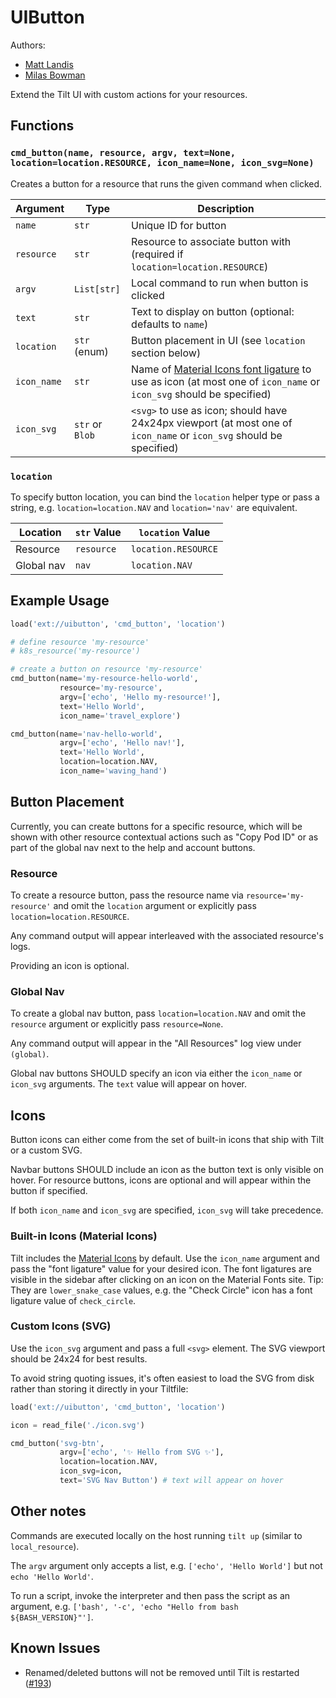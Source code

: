 # UIButton

Authors:
 * [Matt Landis](https://github.com/landism)
 * [Milas Bowman](https://github.com/milas)

Extend the Tilt UI with custom actions for your resources.

## Functions

### `cmd_button(name, resource, argv, text=None, location=location.RESOURCE, icon_name=None, icon_svg=None)`

Creates a button for a resource that runs the given command when clicked.

| Argument | Type | Description |
| -------- | ---- | ----------- |
| `name`      | `str`            | Unique ID for button |
| `resource`  | `str`            | Resource to associate button with (required if `location=location.RESOURCE`) |
| `argv`      | `List[str]`      | Local command to run when button is clicked |
| `text`      | `str`            | Text to display on button (optional: defaults to `name`) |
| `location`  | `str` (enum)     | Button placement in UI (see `location` section below) |
| `icon_name` | `str`            | Name of [Material Icons font ligature][material-icons-font] to use as icon (at most one of `icon_name` or `icon_svg` should be specified) |
| `icon_svg`  | `str` or `Blob`  | `<svg>` to use as icon; should have 24x24px viewport (at most one of `icon_name` or `icon_svg` should be specified) |

### `location`
To specify button location, you can bind the `location` helper type or pass a string, e.g. `location=location.NAV` and `location='nav'` are equivalent.

| Location   | `str` Value | `location` Value    |
| ---------- | ----------- | ------------------- |
| Resource   | `resource`  | `location.RESOURCE` |
| Global nav | `nav`       | `location.NAV`      |

## Example Usage

```python
load('ext://uibutton', 'cmd_button', 'location')

# define resource 'my-resource'
# k8s_resource('my-resource')

# create a button on resource 'my-resource'
cmd_button(name='my-resource-hello-world',
           resource='my-resource',
           argv=['echo', 'Hello my-resource!'],
           text='Hello World',
           icon_name='travel_explore')

cmd_button(name='nav-hello-world',
           argv=['echo', 'Hello nav!'],
           text='Hello World',
           location=location.NAV,
           icon_name='waving_hand')
```

## Button Placement
Currently, you can create buttons for a specific resource, which will be shown with other resource contextual actions such as "Copy Pod ID" or as part of the global nav next to the help and account buttons.

### Resource
To create a resource button, pass the resource name via `resource='my-resource'` and omit the `location` argument or explicitly pass `location=location.RESOURCE`.

Any command output will appear interleaved with the associated resource's logs.

Providing an icon is optional.

### Global Nav
To create a global nav button, pass `location=location.NAV` and omit the `resource` argument or explicitly pass `resource=None`.

Any command output will appear in the "All Resources" log view under `(global)`.

Global nav buttons SHOULD specify an icon via either the `icon_name` or `icon_svg` arguments. The `text` value will appear on hover.

## Icons
Button icons can either come from the set of built-in icons that ship with Tilt or a custom SVG.

Navbar buttons SHOULD include an icon as the button text is only visible on hover.
For resource buttons, icons are optional and will appear within the button if specified.

If both `icon_name` and `icon_svg` are specified, `icon_svg` will take precedence.

### Built-in Icons (Material Icons)
Tilt includes the [Material Icons][material-icons-font] by default.
Use the `icon_name` argument and pass the "font ligature" value for your desired icon.
The font ligatures are visible in the sidebar after clicking on an icon on the Material Fonts site.
Tip: They are `lower_snake_case` values, e.g. the "Check Circle" icon has a font ligature value of `check_circle`.

### Custom Icons (SVG)
Use the `icon_svg` argument and pass a full `<svg>` element.
The SVG viewport should be 24x24 for best results.

To avoid string quoting issues, it's often easiest to load the SVG from disk rather than storing it directly in your Tiltfile:
```python
load('ext://uibutton', 'cmd_button', 'location')

icon = read_file('./icon.svg')

cmd_button('svg-btn',
           argv=['echo', '✨ Hello from SVG ✨'],
           location=location.NAV,
           icon_svg=icon,
           text='SVG Nav Button') # text will appear on hover
```

## Other notes

Commands are executed locally on the host running `tilt up` (similar to `local_resource`).

The `argv` argument only accepts a list, e.g. `['echo', 'Hello World']` but not `echo 'Hello World'`.

To run a script, invoke the interpreter and then pass the script as an argument, e.g. `['bash', '-c', 'echo "Hello from bash ${BASH_VERSION}"']`.

## Known Issues
* Renamed/deleted buttons will not be removed until Tilt is restarted ([#193](https://github.com/tilt-dev/tilt-extensions/issues/193))

[material-icons-font]: https://fonts.google.com/icons

